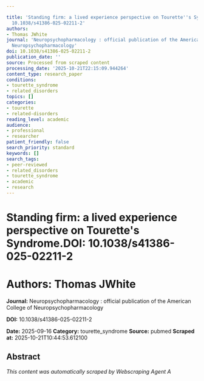 ```yaml
---

title: 'Standing firm: a lived experience perspective on Tourette''s Syndrome.**DOI:**
  10.1038/s41386-025-02211-2'
authors:
- Thomas JWhite
journal: 'Neuropsychopharmacology : official publication of the American College of
  Neuropsychopharmacology'
doi: 10.1038/s41386-025-02211-2
publication_date: ''
source: Processed from scraped content
processing_date: '2025-10-21T22:15:09.944264'
content_type: research_paper
conditions:
- tourette_syndrome
- related_disorders
topics: []
categories:
- tourette
- related-disorders
reading_level: academic
audience:
- professional
- researcher
patient_friendly: false
search_priority: standard
keywords: []
search_tags:
- peer-reviewed
- related_disorders
- tourette_syndrome
- academic
- research
---
```




# Standing firm: a lived experience perspective on Tourette's Syndrome.**DOI:** 10.1038/s41386-025-02211-2

# **Authors:** Thomas JWhite

**Journal:** Neuropsychopharmacology : official publication of the American College of Neuropsychopharmacology

**DOI:** 10.1038/s41386-025-02211-2

**Date:** 2025-09-16
**Category:** tourette_syndrome
**Source:** pubmed
**Scraped at:** 2025-10-21T10:44:53.612100
## Abstract
*This content was automatically scraped by Webscraping Agent A*